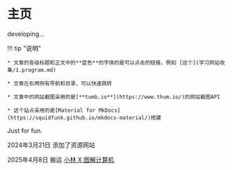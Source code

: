 # 主页

developing...

!!! tip "说明"

    * 文章的各级标题和正文中的**蓝色**的字体的是可以点击的链接，例如 [这个](学习网站收集/1.program.md)

    * 文章左右两侧有导航和目录，可以快速跳转

    * 文章中的网站截图采用的是[**tumb.io**](https://www.thum.io/)的网站截图API

    * 这个站点采用的是[Material for MkDocs](https://squidfunk.github.io/mkdocs-material/)搭建

Just for fun.

2024年3月21日 添加了资源网站


2025年4月8日 搬运 [小林 X 图解计算机](https://stozn.github.io/CS-Base/)